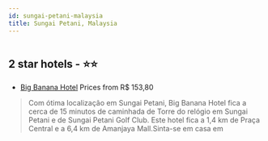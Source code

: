 ```yaml
---
id: sungai-petani-malaysia
title: Sungai Petani, Malaysia
---
```


<center><img src="https://i.travelapi.com/hotels/23000000/22130000/22126400/22126317/331a0827_z.jpg" alt="" /></center>


##  2 star hotels - ⭐️⭐️

-    [Big Banana Hotel](https://www.hurb.com/br/aud/https://www.hurb.com/br/hotels/sungai-petani/big-banana-hotel-HT-ZT4P?cmp=18055) Prices from R$ 153,80
   > Com ótima localização em Sungai Petani, Big Banana Hotel fica a cerca de 15 minutos de caminhada de Torre do relógio em Sungai Petani e de Sungai Petani Golf Club.  Este hotel fica a 1,4 km de Praça Central e a 6,4 km de Amanjaya Mall.Sinta-se em casa em 
